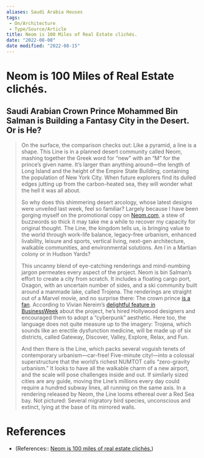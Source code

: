 ```yaml
---
aliases: Saudi Arabia Houses
tags:
 - On/Architecture
 - Type/Source/Article
title: Neom is 100 Miles of Real Estate clichés.
date: "2022-08-08"
date modified: "2022-08-15"
---
```


# Neom is 100 Miles of Real Estate clichés.

## Saudi Arabian Crown Prince Mohammed Bin Salman is Building a Fantasy City in the Desert. Or is He?
> On the surface, the comparison checks out: Like a pyramid, a line is a shape. This Line is in a planned desert community called Neom, mashing together the Greek word for “new” with an “M” for the prince’s given name. It’s larger than anything around—the length of Long Island and the height of the Empire State Building, containing the population of New York City. When future explorers find its dulled edges jutting up from the carbon-heated sea, they will wonder what the hell it was all about.
>
> So why does this shimmering desert arcology, whose latest designs were unveiled last week, feel so familiar? Largely because I have been gorging myself on the promotional copy on [Neom.com](https://www.neom.com/en-us), a stew of buzzwords so thick it may take me a while to recover my capacity for original thought. The Line, the kingdom tells us, is bringing value to the world through work-life balance, legacy-free urbanism, enhanced livability, leisure and sports, vertical living, next-gen architecture, walkable communities, and environmental solutions. Am I in a Martian colony or in Hudson Yards?
>
> This uncanny blend of eye-catching renderings and mind-numbing jargon permeates every aspect of the project. Neom is bin Salman’s effort to create a city from scratch. It includes a floating cargo port, Oxagon, with an uncertain number of sides, and a ski community built around a manmade lake, called Trojena. The renderings are straight out of a Marvel movie, and no surprise there: The crown prince [is a fan](https://slate.com/culture/2018/04/saudi-prince-mohammed-bin-salman-wants-to-be-black-panthers-tchalla-so-badly.html). According to Vivian Nereim’s [delightful feature in BusinessWeek](https://www.bloomberg.com/features/2022-mbs-neom-saudi-arabia/) about the project, he’s hired Hollywood designers and encouraged them to adopt a “cyberpunk” aesthetic. Here too, the language does not quite measure up to the imagery: Trojena, which sounds like an erectile dysfunction medicine, will be made up of six districts, called Gateway, Discover, Valley, Explore, Relax, and Fun.
>
> And then there is the Line, which packs several voguish tenets of contemporary urbanism—car-free! Five-minute city!—into a colossal superstructure that the world’s richest NUMTOT calls “zero-gravity urbanism.” It looks to have all the walkable charm of a new airport, and the scale will pose challenges inside and out. If similarly sized cities are any guide, moving the Line’s millions every day could require a hundred subway lines, all running on the same axis. In a rendering released by Neom, the Line looms ethereal over a Red Sea bay. Not pictured: Several migratory bird species, unconscious and extinct, lying at the base of its mirrored walls.

# References
- (References:: [Neom is 100 miles of real estate clichés.](https://slate.com/business/2022/08/neom-renderings-cliches-mbs.html))

